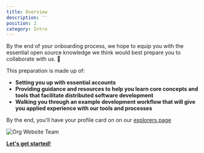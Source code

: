 ```yaml
---
title: Overview 
description: ''
position: 2
category: Intro
---
```


By the end of your onboarding process, we hope to equip you with the essential open source knowledge we think would best prepare you to collaborate with us. 💪

This preparation is made up of:

- **Setting you up with essential accounts** 
- **Providing guidance and resources to help you learn core concepts and tools that facilitate distributed software development**
- **Walking you through an example development workflow that will give you applied experience with our tools and processes**

By the end, you'll have your profile card on on our [explorers page]()

![Org Website Team](/org-website-team.png)

**[Let's get started!](/setup)**

<br></br>
